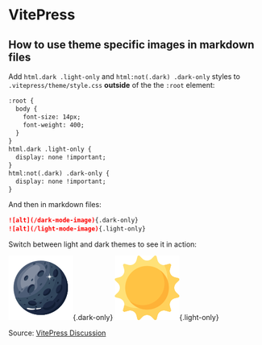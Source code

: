 # VitePress

## How to use theme specific images in markdown files

Add `html.dark .light-only` and `html:not(.dark) .dark-only` styles to `.vitepress/theme/style.css` **outside** of the the `:root` element:

```CSS{7-12} [.vitepress/theme/style.css]
:root {
  body {
    font-size: 14px;
    font-weight: 400;
  }
}
html.dark .light-only {
  display: none !important;
}
html:not(.dark) .dark-only {
  display: none !important;
}
```

And then in markdown files:

```Markdown
![alt](/dark-mode-image){.dark-only}
![alt](/light-mode-image){.light-only}
```

Switch between light and dark themes to see it in action:

![Moon](/assets/images/full-moon.png){.dark-only}
![Sun](/assets/images/sun.png){.light-only}

Source: [VitePress Discussion](https://github.com/vuejs/vitepress/discussions/3560)

